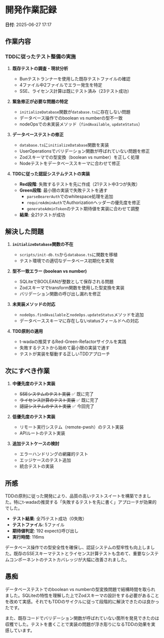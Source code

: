 # 開発作業記録

**日付**: 2025-06-27 17:17

## 作業内容

### TDDに従ったテスト整備の実施

1. **既存テストの調査・現状分析**
   - Bunテストランナーを使用した既存テストファイルの確認
   - 4ファイル中2ファイルでエラー発生を特定
   - SSE、ライセンス計算は既にテスト済み（23テスト成功）

2. **緊急修正が必要な問題の特定**
   - `initializeDatabase`関数が`database.ts`に存在しない問題
   - データベース操作でのboolean vs numberの型不一致
   - nodeOpsでの未実装メソッド（`findAvailable`, `updateStatus`）

3. **データベーステストの修正**
   - `database.ts`に`initializeDatabase`関数を実装
   - UserOperationsでバリデーション関数が呼ばれていない問題を修正
   - Zodスキーマでの型変換（boolean vs number）を正しく処理
   - Nodeテストをデータベーススキーマに合わせて修正

4. **TDDに従った認証システムテストの実装**
   - **Red段階**: 失敗するテストを先に作成（21テスト中3つが失敗）
   - **Green段階**: 最小限の実装で失敗テストを通す
     - `parseBearerAuth`でのwhitespace処理を追加
     - `requireAdminAuth`でAuthorizationヘッダーの優先度を修正
     - `generateAdminToken`のテスト期待値を実装に合わせて調整
   - **結果**: 全21テストが成功

## 解決した問題

1. **`initializeDatabase`関数の不在**
   - `scripts/init-db.ts`から`database.ts`に関数を移植
   - テスト環境での適切なデータベース初期化を実現

2. **型不一致エラー (boolean vs number)**
   - SQLiteでBOOLEANが整数として保存される問題
   - Zodスキーマでtransform関数を使用した型変換を実装
   - バリデーション関数の呼び出し漏れを修正

3. **未実装メソッドの対応**
   - `nodeOps.findAvailable`と`nodeOps.updateStatus`メソッドを追加
   - データベーススキーマに存在しないstatusフィールドへの対応

4. **TDD原則の適用**
   - t-wadaの推奨するRed-Green-Refactorサイクルを実践
   - 失敗するテストから始めて最小限の実装で通す
   - テストが実装を駆動する正しいTDDアプローチ

## 次にすべき作業

1. **中優先度のテスト実装**
   - ~~SSEシステムのテスト実装~~ ✅ 既に完了
   - ~~ライセンス計算のテスト実装~~ ✅ 既に完了  
   - ~~認証システムのテスト実装~~ ✅ 今回完了

2. **低優先度のテスト実装**
   - リモート実行システム（remote-pwsh）のテスト実装
   - APIルートのテスト実装

3. **追加テストケースの検討**
   - エラーハンドリングの網羅的テスト
   - エッジケースのテスト追加
   - 統合テストの実装

## 所感

TDDの原則に従った開発により、品質の高いテストスイートを構築できました。特にt-wadaの推奨する「失敗するテストを先に書く」アプローチが効果的でした。

- **テスト結果**: 全75テスト成功（0失敗）
- **テストファイル**: 5ファイル
- **期待値判定**: 192 expect()呼び出し
- **実行時間**: 116ms

データベース操作での型安全性を確保し、認証システムの堅牢性も向上しました。既存のSSEスキーマテストとライセンス計算テストも含めて、重要なシステムコンポーネントのテストカバレッジが大幅に改善されました。

## 愚痴

データベーステストでのboolean vs numberの型変換問題で結構時間を取られました。SQLiteの特性を理解した上でZodスキーマの設計をする必要があることを改めて実感。それでもTDDのサイクルに従って段階的に解決できたのは良かったです。

また、既存コードでバリデーション関数が呼ばれていない箇所を発見できたのは収穫でした。テストを書くことで実装の問題が浮き彫りになるTDDの効果を実感しています。